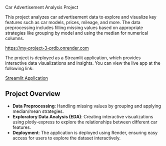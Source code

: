 Car Advertisement Analysis Project

This project analyzes car advertisement data to explore and visualize key features such as car models, prices, mileage, and more. The data preprocessing includes filling missing values based on appropriate strategies like grouping by model and using the median for numerical columns.

https://my-project-3-prdb.onrender.com

The project is deployed as a Streamlit application, which provides interactive data visualizations and insights. You can view the live app at the following link:

[Streamlit Application](https://github.com/ViktorIT2025/my-project.git)

## Project Overview

- **Data Preprocessing**: Handling missing values by grouping and applying median/mean strategies.
- **Exploratory Data Analysis (EDA)**: Creating interactive visualizations using plotly-express to explore the relationships between different car features.
- **Deployment**: The application is deployed using Render, ensuring easy access for users to explore the dataset interactively.